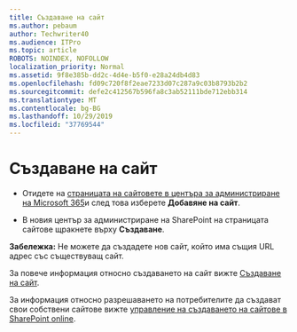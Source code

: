 ```yaml
---
title: Създаване на сайт
ms.author: pebaum
author: Techwriter40
ms.audience: ITPro
ms.topic: article
ROBOTS: NOINDEX, NOFOLLOW
localization_priority: Normal
ms.assetid: 9f8e385b-dd2c-4d4e-b5f0-e28a24db4d83
ms.openlocfilehash: fd09c720f8f2eae7233d07c287a9c03b8793b2b2
ms.sourcegitcommit: defe2c412567b596fa8c3ab52111bde712ebb314
ms.translationtype: MT
ms.contentlocale: bg-BG
ms.lasthandoff: 10/29/2019
ms.locfileid: "37769544"
---
```

# <a name="create-a-site"></a>Създаване на сайт

- Отидете на [страницата на сайтовете в центъра за администриране на Microsoft 365](https://portal.office.com/adminportal/home#/SitesList)и след това изберете **Добавяне на сайт**. 
    
- В новия център за администриране на SharePoint на страницата сайтове щракнете върху **Създаване**. 
    
**Забележка:** Не можете да създадете нов сайт, който има същия URL адрес със съществуващ сайт. 
  
За повече информация относно създаването на сайт вижте [Създаване на сайт](https://go.microsoft.com/fwlink/?linkid=866295).
  
За информация относно разрешаването на потребителите да създават свои собствени сайтове вижте [управление на създаването на сайтове в SharePoint online](https://go.microsoft.com/fwlink/?linkid=866296).
  

